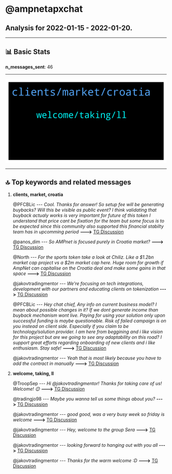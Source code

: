 # **@ampnetapxchat**
 ## Analysis for **2022-01-15** - **2022-01-20**.

---

## 📊 **Basic Stats**

**n_messages_sent**: 46

---
![wordcloud](ampnetapxchat_5Days_wordcloud.png)

---


## 🔝 **Top keywords and related messages**

1. **clients, market, croatia**

    @PFCBLic --- *Cool. Thanks for answer! So setup fee will be generating buybacks? Will this be visible as  public event?  I think validating that buyback actualy works is very important for future of this token  I understand that price cant be fixation for the team but some focus is to be expected since this community also supported this financial stabilty team has in upcomming period* **--->** [TG Discussion](https://t.me/ampnetapxchat/36622)

    @panos_dim --- *So AMPnet is focused purely in Croatia market?* **--->** [TG Discussion](https://t.me/ampnetapxchat/36550)

    @North --- *For the sports token take a look at Chiliz. Like a $1.2bn market cap project vs a $2m market cap here. Huge room for growth if AmpNet can capitalise on the Croatia deal and make some gains in that space* **--->** [TG Discussion](https://t.me/ampnetapxchat/36548)

    @jakovtradingmentor --- *We're focusing on tech integrations, development with our partners and educating clients on tokenization* **--->** [TG Discussion](https://t.me/ampnetapxchat/36536)

    @PFCBLic --- *Hey chat chief,  Any info on current business model? I mean about possible changes in it? If we dont generate income than buyback mechanism wont live. Paying for using your solution only upon successful funding is maybe questionable. Risk of failed campaign is on you instead on client side. Especially if you claim to be technology/solution provider.  I am here from beggining and i like vision for this project but are we going to see any adaptability on this road?  I support great efforts regarding onboarding of new clients and i like enthusiasm.  Stay safe!* **--->** [TG Discussion](https://t.me/ampnetapxchat/36619)

    @jakovtradingmentor --- *Yeah that is most likely because you have to add the contract in manually* **--->** [TG Discussion](https://t.me/ampnetapxchat/36473)

2. **welcome, taking, ll**

    @TroopSep --- *Hi @jakovtradingmentor! Thanks for taking care of us! Welcome! 😊* **--->** [TG Discussion](https://t.me/ampnetapxchat/36423)

    @tradingjo98 --- *Maybe you wanna tell us some things about you?* **--->** [TG Discussion](https://t.me/ampnetapxchat/36422)

    @jakovtradingmentor --- *good good, was a very busy week so friday is welcome* **--->** [TG Discussion](https://t.me/ampnetapxchat/36528)

    @jakovtradingmentor --- *Hey, welcome to the group Sera* **--->** [TG Discussion](https://t.me/ampnetapxchat/36441)

    @jakovtradingmentor --- *looking forward to hanging out with you all* **--->** [TG Discussion](https://t.me/ampnetapxchat/36424)

    @jakovtradingmentor --- *Thanks for the warm welcome :D* **--->** [TG Discussion](https://t.me/ampnetapxchat/36421)

